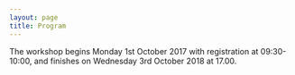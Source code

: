 ```yaml
---
layout: page
title: Program
---
```


The workshop begins Monday 1st October 2017 with registration at 09:30-10:00, and finishes on Wednesday 3rd October 2018 at 17.00.
